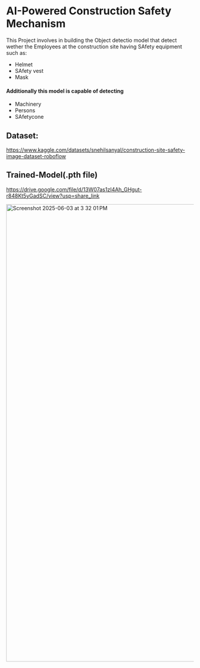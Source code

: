 # AI-Powered Construction Safety Mechanism 

This Project involves in building the Object detectio model that detect wether the Employees at the construction site having SAfety equipment such as:

* Helmet
* SAfety vest
* Mask

#### Additionally this model is capable of detecting 

 * Machinery
 * Persons
 * SAfetycone

## Dataset:
https://www.kaggle.com/datasets/snehilsanyal/construction-site-safety-image-dataset-roboflow

## Trained-Model(.pth file)

https://drive.google.com/file/d/13W07as1zI4Ah_GHgut-r848Kt5yGadSC/view?usp=share_link

<img width="1226" alt="Screenshot 2025-06-03 at 3 32 01 PM" src="https://github.com/user-attachments/assets/3f908383-7922-4010-bda7-8842658d7920" />
